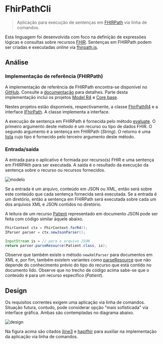 ﻿# FhirPathCli

> Aplicação para execução de sentenças em 
> [FHIRPath](http://hl7.org/fhirpath/) via linha de comandos.

Esta linguagem foi desenvolvida com foco na definição de expressões 
lógicas e consultas sobre recursos [FHIR](https://www.hl7.org/fhir/).
Sentenças em FHIRPath podem ser criadas e executadas _online_ via 
[fhirpath.js](https://hl7.github.io/fhirpath.js/).

## Análise

### Implementação de referência (FHIRPath)

A implementação de referência de FHIRPath encontra-se disponível no
[GitHub](https://github.com/hapifhir/hapi-fhir). Consulte a
[documentação](https://hapifhir.io/hapi-fhir/docs/appendix/javadocs.html)
para detalhes. Parte desta implementação inclui os projetos 
[Model R4](https://hapifhir.io/hapi-fhir/apidocs/hapi-fhir-structures-r4/) e
[Core base](https://hapifhir.io/hapi-fhir/apidocs/hapi-fhir-base/).

Nestes projetos estão disponíveis, respectivamente, a classe 
[FhirPathR4](https://hapifhir.io/hapi-fhir/apidocs/hapi-fhir-structures-r4/undefined/org/hl7/fhir/r4/hapi/fluentpath/FhirPathR4.html) 
e a interface [IFhirPath](https://hapifhir.io/hapi-fhir/apidocs/hapi-fhir-base/undefined/ca/uhn/fhir/fhirpath/IFhirPath.html).
A classe implementa a interface. 

A execução de sentença em FHIRPath é fornecida pelo método [evaluate](https://hapifhir.io/hapi-fhir/apidocs/hapi-fhir-base/undefined/ca/uhn/fhir/fhirpath/IFhirPath.html#evaluate(org.hl7.fhir.instance.model.api.IBase,java.lang.String,java.lang.Class)).
O primeiro argumento deste método é um recurso ou tipo de dados FHIR.
O segundo argumento é a sentença em FHIRPath (_String_).
O retorno é uma [lista](https://docs.oracle.com/javase/8/docs/api/java/util/List.html?is-external=true)
cujo tipo é fornecido pelo terceiro argumento deste método.

### Entrada/saída

A entrada para o aplicativo é formada por recurso(s) FHIR e uma sentença
em FHIRPAth para ser executada. A saída é o resultado da execução da sentença 
sobre o recurso ou recursos fornecidos.

![modelo](http://www.plantuml.com/plantuml/proxy?cache=no&src=https://raw.githubusercontent.com/kyriosdata/rnds/master/tools/fhirpathcli/UML/analise.puml)

Se a entrada é um arquivo, conteúdo em JSON ou XML, então será sobre este conteúdo
que cada sentença fornecida será executada. Se a entrada é um diretório,
então a sentença em FHIRPath será executada sobre cada um dos arquivos
XML e JSON contidos no diretório. 

A leitura de um recurso [Patient](http://www.hl7.org/fhir/patient.html) 
representado em documento JSON pode ser feita com 
código similar àquele abaixo.

```java
FhirContext ctx = FhirContext.forR4();
IParser parser = ctx.newJsonParser();

InputStream is = // para o arquivo JSON
return parser.parseResource(Patient.class, is);
```

Observe que também existe o método `newXmlParser` para documentos em 
XML e, por fim, também existem variantes como [parseResource](https://hapifhir.io/hapi-fhir/apidocs/hapi-fhir-base/undefined/ca/uhn/fhir/parser/IParser.html#parseResource(java.io.InputStream))
que não depende do conhecimento prévio do tipo do recurso que está contido
no documento lido. Observe que no trecho de código acima sabe-se que o conteúdo
é para um recurso específico (_Patient_).

## Design

Os requisitos correntes exigem uma aplicação via linha de comandos. Situação futura,
contudo, pode considerar opção "mais sofisticada" via interface gráfica. Ambas são
contempladas no diagrama abaixo.

![design](http://www.plantuml.com/plantuml/proxy?cache=no&src=https://raw.githubusercontent.com/kyriosdata/rnds/master/tools/fhirpathcli/UML/design.puml)

Na figura acima são citados [jline3](https://github.com/jline/jline3) e 
[hapifhir](https://github.com/hapifhir/hapi-fhir) para auxiliar na implementação
da aplicação via linha de comandos.

